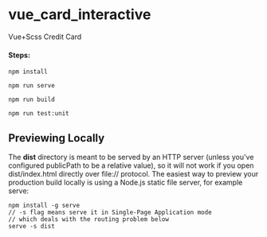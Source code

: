 # vue_card_interactive
Vue+Scss Credit Card

#### Steps:

```
npm install       
```              

```
npm run serve       
```   

```
npm run build

```

```
npm run test:unit
```
## Previewing Locally

The **dist** directory is meant to be served by an HTTP server (unless you've configured publicPath to be a relative value), so it will not work if you open dist/index.html directly over file:// protocol. The easiest way to preview your production build locally is using a Node.js static file server, for example serve:

```node
npm install -g serve
// -s flag means serve it in Single-Page Application mode
// which deals with the routing problem below 
serve -s dist
```
